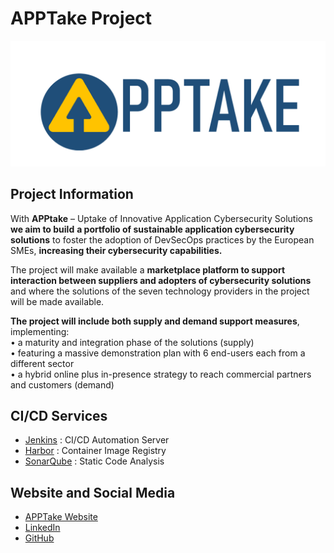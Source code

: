 # APPTake Project

![logo](../images/APPTake_logo.png)

## Project Information

With  **APPtake**  – Uptake of Innovative Application Cybersecurity Solutions  **we aim to build** **a portfolio of sustainable application cybersecurity solutions**  to foster the adoption of DevSecOps practices by the European SMEs,  **increasing their cybersecurity capabilities.**
  
The project will make available a  **marketplace platform to support interaction between suppliers and adopters of cybersecurity solutions**  and where the solutions of the seven technology providers in the project will be made available.

**The project will include both supply and demand support measures**, implementing:  
• a maturity and integration phase of the solutions (supply)  
• featuring a massive demonstration plan with 6 end-users each from a different sector  
• a hybrid online plus in-presence strategy to reach commercial partners and customers (demand)

## CI/CD Services 

-   [Jenkins](https://jenkins.apptake.rid-intrasoft.eu/)  : CI/CD Automation Server
-   [Harbor](https://harbor.apptake.rid-intrasoft.eu/)  : Container Image Registry
-   [SonarQube](https://sonarqube.apptake.rid-intrasoft.eu/)  : Static Code Analysis

## Website and Social Media

-   [APPTake Website](https://www.apptake.eu/)
-   [LinkedIn](https://www.linkedin.com/company/apptake/)
-   [GitHub](https://github.com/APPTake-eu)
